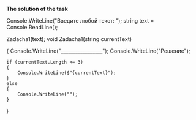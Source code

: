 **The solution of the task**

Console.WriteLine("Введите любой текст: ");
string text = Console.ReadLine();


Zadacha1(text);
void Zadacha1(string currentText)

{
    Console.WriteLine("_________________");
    Console.WriteLine("Решение");

    if (currentText.Length <= 3)
    {
        Console.WriteLine($"{currentText}");
    }
    else
    {
        Console.WriteLine("");
    }
}

